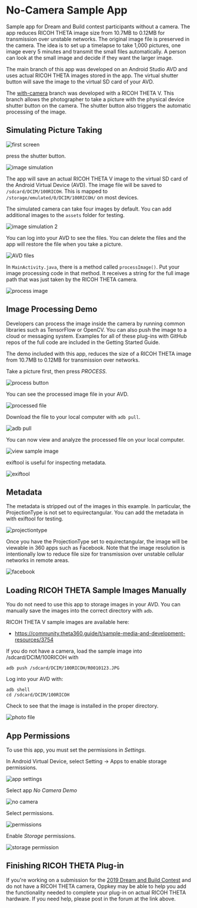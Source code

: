 # No-Camera Sample App

Sample app for Dream and Build contest participants without a camera.
The app reduces RICOH THETA image size from 10.7MB to 0.12MB for
transmission over unstable networks.  The original image file is preserved
in the camera. The idea is to set up a timelapse to take 1,000 pictures,
one image every 5 minutes and transmit the small files automatically.
A person can look at the small image and decide if they want the larger
image.

The main branch of this app was developed on an Android Studio AVD and
uses actual RICOH THETA images stored in the app. The virtual shutter
button will save the image to the virtual SD card of your AVD.

The [with-camera](https://github.com/codetricity/no-camera-sample/tree/with-camera) 
branch was developed with a RICOH THETA V. This branch allows the
photographer to take a picture with the physical device
shutter button on the camera.
The shutter button also triggers the automatic processing of the image.

## Simulating Picture Taking

![first screen](images/firstscreen.png)

press the shutter button.

![image simulation](images/image_simulation.png)

The app will save an actual RICOH THETA V image to the virtual 
SD card of the Android Virtual Device (AVD). The image file
will be saved to `/sdcard/DCIM/100RICOH`. This is mapped to
`/storage/emulated/0/DCIM/100RICOH/` on most devices.

The simulated camera can take four images by default. You can
add additional images to the `assets` folder for testing.

![image simulation 2 ](images/image2.png)

You can log into your AVD to see the files. You can delete the
files and the app will restore the file when you take a picture.

![AVD files ](images/sdcard_files.png)

In `MainActivity.java`, there is a method called 
`processImage()`.  Put your image processing code in that method.
It receives a string for the full image path that was just taken
by the RICOH THETA camera.

![process image](images/process_method.png)

## Image Processing Demo

Developers can process the image inside the camera by 
running common libraries such as TensorFlow or OpenCV. You
can also push the image to a cloud or messaging system. Examples
for all of these plug-ins with GitHub repos of the full code
are included in the Getting Started Guide.

The demo included with this app, reduces the size of a 
RICOH THETA image from 10.7MB to 0.12MB for transmission
over networks.

Take a picture first, then press *PROCESS*. 

![process button](images/process_button.png)

You can see the processed image file in your AVD.

![processed file](images/processed_file.png)

Download the file to your local computer with `adb pull`.

![adb pull](images/adb_pull.png)

You can now view and analyze the processed file on your local computer.

![view sample image](images/image_view.png)

exiftool is useful for inspecting metadata.

![exiftool](images/exiftool.png)

## Metadata

The metadata is stripped out of the images in this example. In particular, the
ProjectionType is not set to equirectangular.  You can add the metadata
in with exiftool for testing.

![projectiontype](images/projection_type.png)

Once you have the ProjectionType set to equirectangular, the
image will be viewable in 360 apps such as Facebook. Note that the
image resolution is intentionally low to reduce file size
for transmission over unstable cellular networks in remote areas.

![facebook](images/facebook.png)



## Loading RICOH THETA Sample Images Manually

You do not need to use this app to storage images in your AVD.
You can manually save the images into the correct directory 
with `adb`. 

RICOH THETA V sample images are available here:
 * https://community.theta360.guide/t/sample-media-and-development-resources/3754

If you do not have a camera, load the sample image into /sdcard/DCIM/100RICOH with
 
    adb push /sdcard/DCIM/100RICOH/R0010123.JPG

Log into your AVD with:

    adb shell
    cd /sdcard/DCIM/100RICOH
    
Check to see that the image is installed in the proper directory.

![photo file](images/image_file.png)



## App Permissions

To use this app, you must set the permissions in *Settings*.

In Android Virtual Device, select Setting -> Apps to
enable storage permissions.

![app settings](images/app-setting.png)

Select app _No Camera Demo_

![no camera](images/no_camera.png)

Select permissions.

![permissions](images/permissions.png)

Enable _Storage_ permissions.

![storage permission](images/storage_permission.png)


## Finishing RICOH THETA Plug-in

If you're working on a submission for the [2019 Dream and Build 
Contest](https://community.theta360.guide/t/dream-and-build-developers-contest-now-taking-entries/4205?u=codetricity)
and do not have a RICOH THETA camera,
Oppkey may be able to help you add the functionality needed to
complete your plug-in on actual RICOH THETA hardware.
If you need help, please post in the forum at the link above.


